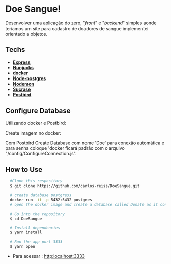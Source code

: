 # **Doe Sangue!**

Desenvolver uma aplicação do zero, "_front_" e "_backend_" simples aonde teriamos um site para cadastro de doadores de sangue implementei orientado a objetos.

## Techs
  - [**Express**](https://expressjs.com/pt-br/)
  - [**Nunjucks**](https://mozilla.github.io/nunjucks/)
  - [**docker**](https://www.docker.com/)
  - [**Node-postgres**](https://node-postgres.com/)
  - [**Nodemon**](https://www.npmjs.com/package/nodemon)
  - [**Sucrase**](https://www.npmjs.com/package/sucrase)
  - [**Postbird**](https://www.electronjs.org/apps/postbird)


## Configure Database

  Utilizando docker e Postbird:

  Create imagem no docker:

  Com Postbird Create Database com nome 'Doe' para conexão automática e para senha coloque 'docker
  ficará padrão com o arquivo "/config/ConfigureConnection.js".

## How to Use

```bash
  #Clone this respository
  $ git clone https://github.com/carlos-reiss/DoeSangue.git

  # create database postgress
  docker run -it -p 5432:5432 postgres
  # open the docker image and create a database called Donate as it contains in './config/configureConnection '

  # Go into the repository
  $ cd DoeSangue

  # Install dependencies
  $ yarn install

  # Run the app port 3333
  $ yarn open

```
- Para acessar : [http:localhost:3333](http:localhost:3333)
